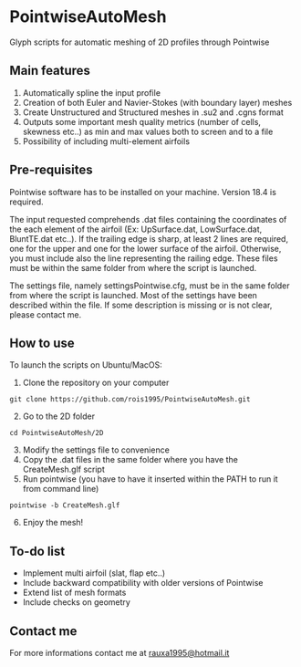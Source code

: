# PointwiseAutoMesh
Glyph scripts for automatic meshing of 2D profiles through Pointwise

## Main features
1. Automatically spline the input profile
2. Creation of both Euler and Navier-Stokes (with boundary layer) meshes
3. Create Unstructured and Structured meshes in .su2 and .cgns format
4. Outputs some important mesh quality metrics (number of cells, skewness etc..) as min and max values both to screen and to a file
5. Possibility of including multi-element airfoils

## Pre-requisites
Pointwise software has to be installed on your machine. Version 18.4 is required. 

The input requested comprehends .dat files containing the coordinates of the each element of the airfoil (Ex: UpSurface.dat, LowSurface.dat, BluntTE.dat etc..). If the trailing edge is sharp, at least 2 lines are required, one for the upper and one for the lower surface of the airfoil. Otherwise, you must include also the line representing the railing edge. These files must be within the same folder from where the script is launched.

The settings file, namely settingsPointwise.cfg, must be in the same folder from where the script is launched. Most of the settings have been described within the file. If some description is missing or is not clear, please contact me.

## How to use
To launch the scripts on Ubuntu/MacOS:

1. Clone the repository on your computer 
```
git clone https://github.com/rois1995/PointwiseAutoMesh.git
```
2. Go to the 2D folder
```
cd PointwiseAutoMesh/2D
```
3. Modify the settings file to convenience
4. Copy the .dat files in the same folder where you have the CreateMesh.glf script
5. Run pointwise (you have to have it inserted within the PATH to run it from command line)
```
pointwise -b CreateMesh.glf
```
6. Enjoy the mesh!

## To-do list
- Implement multi airfoil (slat, flap etc..)
- Include backward compatibility with older versions of Pointwise
- Extend list of mesh formats
- Include checks on geometry

## Contact me 
For more informations contact me at rauxa1995@hotmail.it

